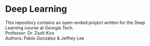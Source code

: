 # Deep Learning
This repository contains an open-ended project written for the Deep Learning course at Georgia Tech. <br/>
Professor: Dr. Zsolt Kira <br/>
Authors: Pablo González & Jeffrey Lee
